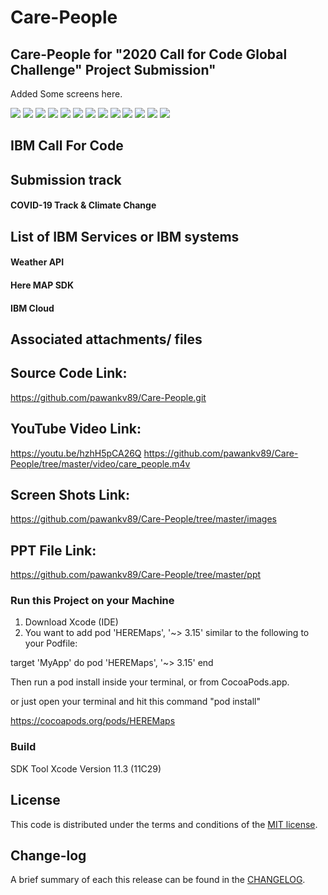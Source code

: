 # Care-People

## Care-People for "2020 Call for Code Global Challenge" Project Submission"

Added Some screens here.

![](https://github.com/pawankv89/Care-People/blob/master/images/Screen_1.png)
![](https://github.com/pawankv89/Care-People/blob/master/images/Screen_2.png)
![](https://github.com/pawankv89/Care-People/blob/master/images/Screen_3.png)
![](https://github.com/pawankv89/Care-People/blob/master/images/Screen_4.png)
![](https://github.com/pawankv89/Care-People/blob/master/images/Screen_5.png)
![](https://github.com/pawankv89/Care-People/blob/master/images/Screen_6.png)
![](https://github.com/pawankv89/Care-People/blob/master/images/Screen_7.png)
![](https://github.com/pawankv89/Care-People/blob/master/images/Screen_8.png)
![](https://github.com/pawankv89/Care-People/blob/master/images/Screen_9.png)
![](https://github.com/pawankv89/Care-People/blob/master/images/Screen_10.png)
![](https://github.com/pawankv89/Care-People/blob/master/images/Screen_11.png)
![](https://github.com/pawankv89/Care-People/blob/master/images/Screen_12.png)
![](https://github.com/pawankv89/Care-People/blob/master/images/Screen_13.png)


## IBM Call For Code

## Submission track

#### COVID-19 Track  & Climate Change


## List of IBM Services or IBM systems

#### Weather API 
#### Here MAP SDK
#### IBM Cloud

## Associated attachments/ files

## Source Code Link: 
https://github.com/pawankv89/Care-People.git

## YouTube Video Link: 
https://youtu.be/hzhH5pCA26Q
https://github.com/pawankv89/Care-People/tree/master/video/care_people.m4v

## Screen Shots Link:
https://github.com/pawankv89/Care-People/tree/master/images

## PPT File Link:
https://github.com/pawankv89/Care-People/tree/master/ppt

### Run this Project on your Machine
1) Download Xcode (IDE)
2) You want to add pod 'HEREMaps', '~> 3.15' similar to the following to your Podfile:

target 'MyApp' do
  pod 'HEREMaps', '~> 3.15'
end

Then run a pod install inside your terminal, or from CocoaPods.app.

or just open your  terminal and hit this command "pod install"

https://cocoapods.org/pods/HEREMaps



### Build
SDK Tool  Xcode
Version 11.3 (11C29)


## License

This code is distributed under the terms and conditions of the [MIT license](LICENSE).

## Change-log

A brief summary of each this release can be found in the [CHANGELOG](CHANGELOG.mdown). 
